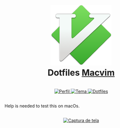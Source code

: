 <h1 align="center">
    <br><img src="../src/macvim-icon.png" alt="Macvim Icon" width="200"><br>
    Dotfiles <a href="https://github.com/macvim-dev/macvim">Macvim</a>
</h1>

<br>

<div align="center">
    <a href="https://github.com/nandalopes">
        <img src="https://img.shields.io/badge/usuario-nandalopes-%2322252f?style=for-the-badge" alt="Perfil"/>
    </a>
    <a href="https://github.com/skwp/vim-colors-solarized">
        <img src="https://img.shields.io/badge/tema-solarized-%2322252f?style=for-the-badge" alt="Tema"/>
    </a>
    <a href="https://github.com/nandalopes/dotfiles">
        <img src="https://img.shields.io/badge/dotfiles-%2322252f?style=for-the-badge" alt="Dotfiles"/>
    </a>
</div>

<br>

Help is needed to test this on macOs.

<br>

<div align="center">
    <a href="https://github.com/nandalopes/dotfiles/blob/main/dot_vimrc">
        <img src="https://i.imgur.com/IhPYpNV.png" alt="Captura de tela"/>
    </a>
    <br>
</div>

